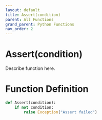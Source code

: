 ```yaml
---
layout: default
title: Assert(condition)
parent: All Functions
grand_parent: Python Functions
nav_order: 2
---
```


# Assert(condition)

Describe function here.

# Function Definition

```python
def Assert(condition):
	if not condition:
		raise Exception("Assert failed")
```